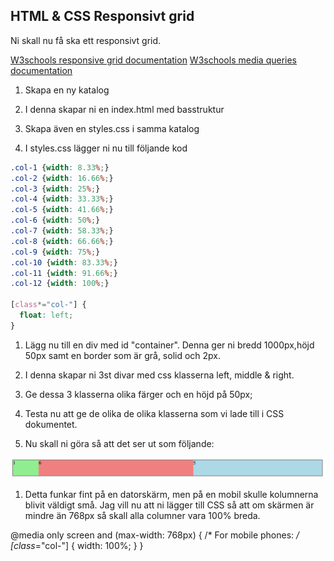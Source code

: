 ## HTML & CSS Responsivt grid

Ni skall nu få ska ett responsivt grid.

[W3schools responsive grid documentation](https://www.w3schools.com/css/css_rwd_grid.asp)
[W3schools media queries documentation](https://www.w3schools.com/css/css_rwd_mediaqueries.asp)

1. Skapa en ny katalog

1. I denna skapar ni en index.html med basstruktur

1. Skapa även en styles.css i samma katalog

1. I styles.css lägger ni nu till följande kod

```CSS
.col-1 {width: 8.33%;}
.col-2 {width: 16.66%;}
.col-3 {width: 25%;}
.col-4 {width: 33.33%;}
.col-5 {width: 41.66%;}
.col-6 {width: 50%;}
.col-7 {width: 58.33%;}
.col-8 {width: 66.66%;}
.col-9 {width: 75%;}
.col-10 {width: 83.33%;}
.col-11 {width: 91.66%;}
.col-12 {width: 100%;}

[class*="col-"] {
  float: left;
}

```

1. Lägg nu till en div med id "container". Denna ger ni bredd 1000px,höjd 50px samt en border som är grå, solid och 2px.

1. I denna skapar ni 3st divar med css klasserna left, middle & right.

1. Ge dessa 3 klasserna olika färger och en höjd på 50px;

1. Testa nu att ge de olika de olika klasserna som vi lade till i CSS dokumentet.

1. Nu skall ni göra så att det ser ut som följande:

![12 column grid](media/12c.png "12 column grid")

1. Detta funkar fint på en datorskärm, men på en mobil skulle kolumnerna blivit väldigt små. Jag vill nu att ni lägger till CSS så att om skärmen är mindre än 768px så skall alla columner vara 100% breda.



@media only screen and (max-width: 768px) {
  /* For mobile phones: */
  [class*="col-"] {
    width: 100%;
  }
}

